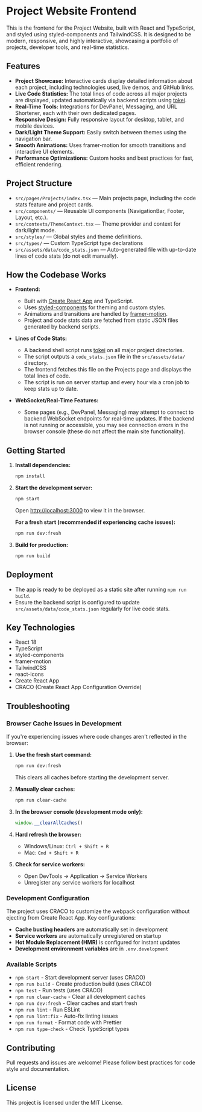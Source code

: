 # Project Website Frontend

This is the frontend for the Project Website, built with React and TypeScript, and styled using styled-components and TailwindCSS. It is designed to be modern, responsive, and highly interactive, showcasing a portfolio of projects, developer tools, and real-time statistics.

## Features

- **Project Showcase:** Interactive cards display detailed information about each project, including technologies used, live demos, and GitHub links.
- **Live Code Statistics:** The total lines of code across all major projects are displayed, updated automatically via backend scripts using [tokei](https://github.com/XAMPPRocky/tokei).
- **Real-Time Tools:** Integrations for DevPanel, Messaging, and URL Shortener, each with their own dedicated pages.
- **Responsive Design:** Fully responsive layout for desktop, tablet, and mobile devices.
- **Dark/Light Theme Support:** Easily switch between themes using the navigation bar.
- **Smooth Animations:** Uses framer-motion for smooth transitions and interactive UI elements.
- **Performance Optimizations:** Custom hooks and best practices for fast, efficient rendering.

## Project Structure

- `src/pages/Projects/index.tsx` — Main projects page, including the code stats feature and project cards.
- `src/components/` — Reusable UI components (NavigationBar, Footer, Layout, etc.).
- `src/contexts/ThemeContext.tsx` — Theme provider and context for dark/light mode.
- `src/styles/` — Global styles and theme definitions.
- `src/types/` — Custom TypeScript type declarations
- `src/assets/data/code_stats.json` — Auto-generated file with up-to-date lines of code stats (do not edit manually).

## How the Codebase Works

- **Frontend:**
  - Built with [Create React App](https://github.com/facebook/create-react-app) and TypeScript.
  - Uses [styled-components](https://styled-components.com/) for theming and custom styles.
  - Animations and transitions are handled by [framer-motion](https://www.framer.com/motion/).
  - Project and code stats data are fetched from static JSON files generated by backend scripts.

- **Lines of Code Stats:**
  - A backend shell script runs [tokei](https://github.com/XAMPPRocky/tokei) on all major project directories.
  - The script outputs a `code_stats.json` file in the `src/assets/data/` directory.
  - The frontend fetches this file on the Projects page and displays the total lines of code.
  - The script is run on server startup and every hour via a cron job to keep stats up to date.

- **WebSocket/Real-Time Features:**
  - Some pages (e.g., DevPanel, Messaging) may attempt to connect to backend WebSocket endpoints for real-time updates. If the backend is not running or accessible, you may see connection errors in the browser console (these do not affect the main site functionality).

## Getting Started

1. **Install dependencies:**
   ```bash
   npm install
   ```
2. **Start the development server:**
   ```bash
   npm start
   ```
   Open [http://localhost:3000](http://localhost:3000) to view it in the browser.

   **For a fresh start (recommended if experiencing cache issues):**
   ```bash
   npm run dev:fresh
   ```

3. **Build for production:**
   ```bash
   npm run build
   ```

## Deployment

- The app is ready to be deployed as a static site after running `npm run build`.
- Ensure the backend script is configured to update `src/assets/data/code_stats.json` regularly for live code stats.

## Key Technologies
- React 18
- TypeScript
- styled-components
- framer-motion
- TailwindCSS
- react-icons
- Create React App
- CRACO (Create React App Configuration Override)

## Troubleshooting

### Browser Cache Issues in Development

If you're experiencing issues where code changes aren't reflected in the browser:

1. **Use the fresh start command:**
   ```bash
   npm run dev:fresh
   ```
   This clears all caches before starting the development server.

2. **Manually clear caches:**
   ```bash
   npm run clear-cache
   ```

3. **In the browser console (development mode only):**
   ```javascript
   window.__clearAllCaches()
   ```

4. **Hard refresh the browser:**
   - Windows/Linux: `Ctrl + Shift + R`
   - Mac: `Cmd + Shift + R`

5. **Check for service workers:**
   - Open DevTools → Application → Service Workers
   - Unregister any service workers for localhost

### Development Configuration

The project uses CRACO to customize the webpack configuration without ejecting from Create React App. Key configurations:

- **Cache busting headers** are automatically set in development
- **Service workers** are automatically unregistered on startup
- **Hot Module Replacement (HMR)** is configured for instant updates
- **Development environment variables** are in `.env.development`

### Available Scripts

- `npm start` - Start development server (uses CRACO)
- `npm run build` - Create production build (uses CRACO)
- `npm test` - Run tests (uses CRACO)
- `npm run clear-cache` - Clear all development caches
- `npm run dev:fresh` - Clear caches and start fresh
- `npm run lint` - Run ESLint
- `npm run lint:fix` - Auto-fix linting issues
- `npm run format` - Format code with Prettier
- `npm run type-check` - Check TypeScript types

## Contributing
Pull requests and issues are welcome! Please follow best practices for code style and documentation.

## License
This project is licensed under the MIT License.
